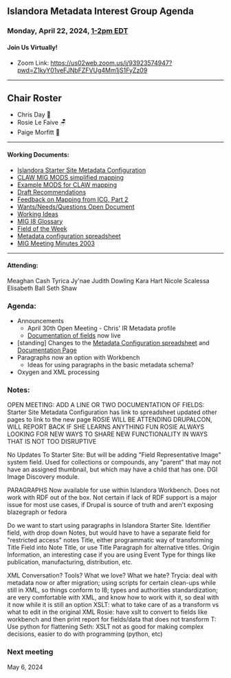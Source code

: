 ## Islandora Metadata Interest Group Agenda
### Monday, April 22, 2024, [1-2pm EDT](http://www.thetimezoneconverter.com/?t=1%20pm&tz=Toronto&) 
#### Join Us Virtually!
* Zoom Link: https://us02web.zoom.us/j/93923574947?pwd=Z1kyY01veFJNbFZFVUg4Mm1jS1FyZz09

---
## Chair Roster
* Chris Day 📝
* Rosie Le Faive 🪑
* Paige Morfitt 🎒
---

#### Working Documents:
* [Islandora Starter Site Metadata Configuration](https://docs.google.com/spreadsheets/d/1N37GSwiDl_DSH9-n3BhWLUtjZohOg2udGJJlnZ8BmWQ/edit#gid=0)
* [CLAW MIG MODS simplified mapping](https://docs.google.com/spreadsheets/d/18u2qFJ014IIxlVpM3JXfDEFccwBZcoFsjbBGpvL0jJI/edit#gid=0)
* [Example MODS for CLAW mapping](https://docs.google.com/spreadsheets/d/1C2Xie7HUDSgRT5v4ldoJvlNdoXz2GHAPvL3PE3TOKW8/edit#gid=1829081124)
* [Draft Recommendations](https://docs.google.com/document/d/15qSO9YcALtYSqd6CUuGx0t8FwUJ5pPwVPz0PA5rU898/edit#heading=h.f9r6knw0rjvu)
* [Feedback on Mapping from ICG, Part 2](https://docs.google.com/document/d/11OpqMMCXM1TFXgsr4yyTQ_cH9DabnD31p7JnuTRQl28/edit?invite=CMWvruEI&ts=5e66437f)
* [Wants/Needs/Questions Open Document](https://docs.google.com/document/d/12Kpb6826TNPzzMuyPS0sESa9TLnmljQmeioWbaPeEdA/edit)
* [Working Ideas](https://github.com/islandora-interest-groups/Islandora-Metadata-Interest-Group/blob/main/working_docs/ideas_and_topics.md)
* [MIG I8 Glossary](https://docs.google.com/document/d/1cfPYFVV9qvvz2VjBRdYUN0CB7AyVDuG-GYavQ27DuBk/edit#heading=h.9fr9xw70meix)
* [Field of the Week](https://docs.google.com/document/d/1rk0o_0byzeHrSKst0Feval_QeVZmo2DeIP0Mk3jaaFc/edit)
* [Metadata configuration spreadsheet](https://docs.google.com/spreadsheets/d/1N37GSwiDl_DSH9-n3BhWLUtjZohOg2udGJJlnZ8BmWQ/edit?usp=sharing) 
* [MIG Meeting Minutes 2003](https://github.com/islandora-interest-groups/Islandora-Metadata-Interest-Group/tree/main/Meetings/2023)

---

#### Attending:
Meaghan Cash
Tyrica Jy'nae
Judith Dowling
Kara Hart
Nicole Scalessa
Elisabeth Ball
Seth Shaw



### Agenda: 
* Announcements 
  * April 30th Open Meeting - Chris' IR Metadata profile
  * [Documentation of fields](https://islandora.github.io/documentation/user-documentation/starter-site-metadata-configuration/) now live
* [standing] Changes to the [Metadata Configuration spreadsheet](https://docs.google.com/spreadsheets/d/1N37GSwiDl_DSH9-n3BhWLUtjZohOg2udGJJlnZ8BmWQ/edit#gid=0) and [Documentation Page](https://islandora.github.io/documentation/user-documentation/starter-site-metadata-configuration/)
* Paragraphs now an option with Workbench
  * Ideas for using paragraphs in the basic metadata schema?
* Oxygen and XML processing

### Notes:

OPEN MEETING: ADD A LINE OR TWO
DOCUMENTATION OF FIELDS: Starter Site Metadata Configuration
has link to spreadsheet
updated other pages to link to the new page
ROSIE WILL BE ATTENDING DRUPALCON, WILL REPORT BACK IF SHE LEARNS ANYTHING FUN
ROSIE ALWAYS LOOKING FOR NEW WAYS TO SHARE NEW FUNCTIONALITY IN WAYS THAT IS NOT TOO DISRUPTIVE

No Updates To Starter Site: But will be adding "Field Representative Image" system field. Used for collections or compounds, any "parent" that may not have an assigned thumbnail, but which may have a child that has one. DGI Image Discovery module.

PARAGRAPHS
Now available for use within Islandora Workbench. Does not work with RDF out of the box. Not certain if lack of RDF support is a major issue for most use cases, if Drupal is source of truth and aren't exposing blazegraph or fedora

Do we want to start using paragraphs in Islandora Starter Site.
 Identifier field, with drop down
 Notes, but would have to have a separate field for "restricted access" notes
 Title, either programmatic way of transforming Title Field into Note Title, or use Title Paragraph for alternative titles.
 Origin Information, an interesting case if you are using Event Type for things like publication, manufacturing, distribution, etc.

 XML
 Conversation? Tools? What we love? What we hate?
 Trycia: deal with metadata now or after migration; using scripts for certain clean-ups while still in XML, so things conform to I8; types and authorities standardization; are very comfortable with XML, and know how to work with it, so deal with it now while it is still an option
 XSLT: what to take care of as a transform vs what to edit in the original XML
 Rosie: have xslt to convert to fields like workbench and then print report for fields/data that does not transform
 T: Use python for flattening
 Seth: XSLT not as good for making complex decisions, easier to do with programming (python, etc)
 

  
### Next meeting
May 6, 2024

